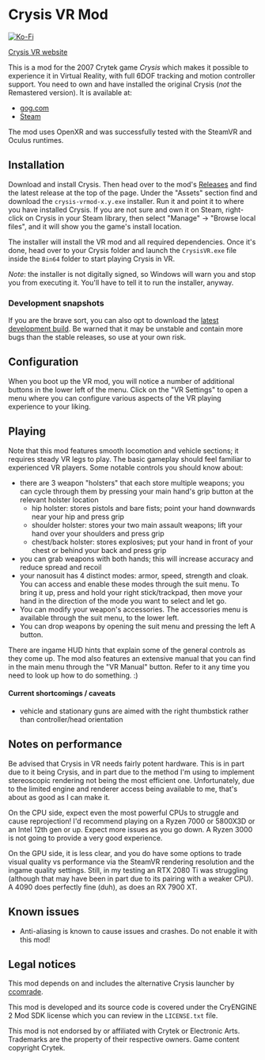 # Crysis VR Mod

[![Ko-Fi](https://img.shields.io/badge/Ko--fi-F16061?style=for-the-badge&logo=ko-fi&logoColor=white)](https://ko-fi.com/fholger)

[Crysis VR website](https://crysis.vrmods.eu)

This is a mod for the 2007 Crytek game *Crysis* which makes it possible to experience it in Virtual Reality, with full 6DOF tracking
and motion controller support.
You need to own and have installed the original Crysis (*not* the Remastered version). It is available at:
* [gog.com](https://www.gog.com/en/game/crysis)
* [Steam](https://store.steampowered.com/sub/987/)

The mod uses OpenXR and was successfully tested with the SteamVR and Oculus runtimes.

## Installation

Download and install Crysis. Then head over to the mod's [Releases](https://github.com/fholger/crysis_vrmod/releases) and
find the latest release at the top of the page. Under the "Assets" section find and download the `crysis-vrmod-x.y.exe` installer.
Run it and point it to where you have installed Crysis. If you are not sure and own it on Steam, right-click on Crysis
in your Steam library, then select "Manage" -> "Browse local files", and it will show you the game's install location.

The installer will install the VR mod and all required dependencies. Once it's done, head over to your Crysis folder and
launch the `CrysisVR.exe` file inside the `Bin64` folder to start playing Crysis in VR.

*Note*: the installer is not digitally signed, so Windows will warn you and stop you from executing it. You'll have to tell
it to run the installer, anyway.

### Development snapshots

If you are the brave sort, you can also opt to download the [latest development build](https://github.com/fholger/crysis_vrmod/releases/tag/latest).
Be warned that it may be unstable and contain more bugs than the stable releases, so use at your own risk.

## Configuration

When you boot up the VR mod, you will notice a number of additional buttons in the lower left of the menu. Click on the
"VR Settings" to open a menu where you can configure various aspects of the VR playing experience to your liking.

## Playing

Note that this mod features smooth locomotion and vehicle sections; it requires steady VR legs to play. The basic gameplay
should feel familiar to experienced VR players. Some notable controls you should know about:
- there are 3 weapon "holsters" that each store multiple weapons; you can cycle through them by pressing your main hand's grip
  button at the relevant holster location
  - hip holster: stores pistols and bare fists; point your hand downwards near your hip and press grip
  - shoulder holster: stores your two main assault weapons; lift your hand over your shoulders and press grip
  - chest/back holster: stores explosives; put your hand in front of your chest or behind your back and press grip
- you can grab weapons with both hands; this will increase accuracy and reduce spread and recoil
- your nanosuit has 4 distinct modes: armor, speed, strength and cloak. You can access and enable these modes through the suit menu.
  To bring it up, press and hold your right stick/trackpad, then move your hand in the direction of the mode you want to select and let go.
- You can modify your weapon's accessories. The accessories menu is available through the suit menu, to the lower left.
- You can drop weapons by opening the suit menu and pressing the left A button.

There are ingame HUD hints that explain some of the general controls as they come up. The mod also features an extensive manual that you
can find in the main menu through the "VR Manual" button. Refer to it any time you need to look up how to do something. :)

#### Current shortcomings / caveats

- vehicle and stationary guns are aimed with the right thumbstick rather than controller/head orientation


## Notes on performance

Be advised that Crysis in VR needs fairly potent hardware. This is in part due to it being Crysis, and in part due to the method I'm using
to implement stereoscopic rendering not being the most efficient one. Unfortunately, due to the limited engine and renderer access being
available to me, that's about as good as I can make it.

On the CPU side, expect even the most powerful CPUs to struggle and cause reprojection!
I'd recommend playing on a Ryzen 7000 or 5800X3D or an Intel 12th gen or up. Expect more issues as you go down.
A Ryzen 3000 is not going to provide a very good experience.

On the GPU side, it is less clear, and you do have some options to trade visual quality vs performance via the SteamVR rendering resolution
and the ingame quality settings. Still, in my testing an RTX 2080 Ti was struggling (although that may have been in part due to its pairing
with a weaker CPU). A 4090 does perfectly fine (duh), as does an RX 7900 XT.

## Known issues

- Anti-aliasing is known to cause issues and crashes. Do not enable it with this mod!

## Legal notices

This mod depends on and includes the alternative Crysis launcher by [ccomrade](https://github.com/ccomrade/c1-launcher).

This mod is developed and its source code is covered under the CryENGINE 2 Mod SDK license which you can review in the `LICENSE.txt` file.

This mod is not endorsed by or affiliated with Crytek or Electronic Arts.  Trademarks are the property of their respective owners.  Game content copyright Crytek.
